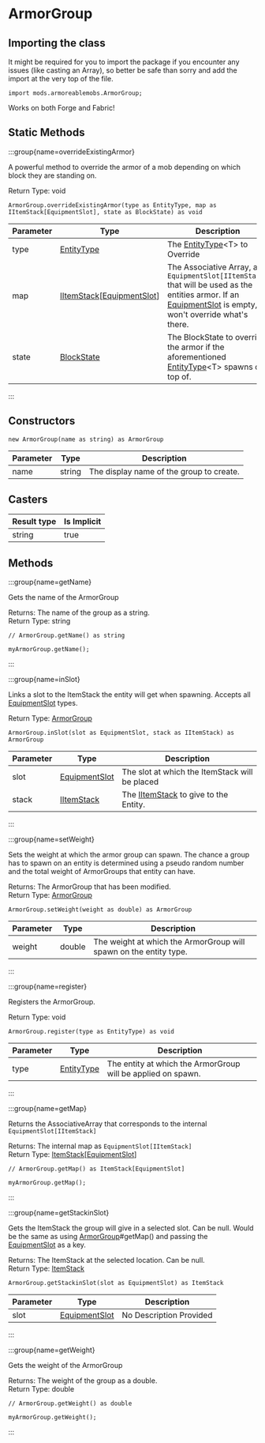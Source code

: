# ArmorGroup

## Importing the class

It might be required for you to import the package if you encounter any issues (like casting an Array), so better be safe than sorry and add the import at the very top of the file.
```zenscript
import mods.armoreablemobs.ArmorGroup;
```

Works on both Forge and Fabric!

## Static Methods

:::group{name=overrideExistingArmor}

A powerful method to override the armor of a mob depending on which block they are standing on.

Return Type: void

```zenscript
ArmorGroup.overrideExistingArmor(type as EntityType, map as IItemStack[EquipmentSlot], state as BlockState) as void
```

| Parameter | Type | Description | Optional | DefaultValue |
|-----------|------|-------------|----------|--------------|
| type | [EntityType](/vanilla/api/entity/EntityType) | The [EntityType](/vanilla/api/entity/EntityType)&lt;T&gt; to Override | false | None | 
| map | [IItemStack](/vanilla/api/item/IItemStack)[[EquipmentSlot](/vanilla/api/entity/equipment/EquipmentSlot)] | The Associative Array, as `EquipmentSlot[IItemStack]` that will be used as the entities armor. If an [EquipmentSlot](/vanilla/api/entity/equipment/EquipmentSlot) is empty, it won't override what's there. | false | None |
| state | [BlockState](/vanilla/api/block/BlockState) | The BlockState to override the armor if the aforementioned [EntityType](/vanilla/api/entity/EntityType)&lt;T&gt; spawns on top of. | true | Any | 


:::

## Constructors


```zenscript
new ArmorGroup(name as string) as ArmorGroup
```
| Parameter | Type | Description |
|-----------|------|-------------|
| name | string | The display name of the group to create. |



## Casters

| Result type | Is Implicit |
|-------------|-------------|
| string | true |

## Methods


:::group{name=getName}

Gets the name of the ArmorGroup

Returns: The name of the group as a string.  
Return Type: string

```zenscript
// ArmorGroup.getName() as string

myArmorGroup.getName();
```

:::

:::group{name=inSlot}

Links a slot to the ItemStack the entity will get when spawning. Accepts all [EquipmentSlot](/vanilla/api/entity/equipment/EquipmentSlot) types.

Return Type: [ArmorGroup](/mods/armoreablemobs/ArmorGroup)

```zenscript
ArmorGroup.inSlot(slot as EquipmentSlot, stack as IItemStack) as ArmorGroup
```

| Parameter | Type | Description |
|-----------|------|-------------|
| slot | [EquipmentSlot](/vanilla/api/entity/equipment/EquipmentSlot) | The slot at which the ItemStack will be placed |
| stack | [IItemStack](/vanilla/api/item/IItemStack) | The [IItemStack](/vanilla/api/item/IItemStack) to give to the Entity. |


:::

:::group{name=setWeight}

Sets the weight at which the armor group can spawn. The chance a group has to spawn on an entity is determined using a pseudo random number and the total weight of ArmorGroups that entity can have.

Returns: The ArmorGroup that has been modified.  
Return Type: [ArmorGroup](/mods/armoreablemobs/ArmorGroup)

```zenscript
ArmorGroup.setWeight(weight as double) as ArmorGroup
```

| Parameter | Type | Description |
|-----------|------|-------------|
| weight | double | The weight at which the ArmorGroup will spawn on the entity type. |

:::

:::group{name=register}

Registers the ArmorGroup.

Return Type: void

```zenscript
ArmorGroup.register(type as EntityType) as void
```

| Parameter | Type | Description |
|-----------|------|-------------|
| type | [EntityType](/vanilla/api/entity/EntityType) | The entity at which the ArmorGroup will be applied on spawn. |


:::

:::group{name=getMap}

Returns the AssociativeArray that corresponds to the internal `EquipmentSlot[IItemStack]`

Returns: The internal map as `EquipmentSlot[IItemStack]`  
Return Type: [ItemStack](/vanilla/api/item/ItemStack)[[EquipmentSlot](/vanilla/api/entity/equipment/EquipmentSlot)]

```zenscript
// ArmorGroup.getMap() as ItemStack[EquipmentSlot]

myArmorGroup.getMap();
```

:::

:::group{name=getStackinSlot}

Gets the ItemStack the group will give in a selected slot. Can be null. Would be the same as using [ArmorGroup](/mods/armoreablemobs/ArmorGroup)#getMap() and passing the [EquipmentSlot](/vanilla/api/entity/equipment/EquipmentSlot) as a key.

Returns: The ItemStack at the selected location. Can be null.  
Return Type: [ItemStack](/vanilla/api/item/ItemStack)

```zenscript
ArmorGroup.getStackinSlot(slot as EquipmentSlot) as ItemStack
```

| Parameter | Type | Description |
|-----------|------|-------------|
| slot | [EquipmentSlot](/vanilla/api/entity/equipment/EquipmentSlot) | No Description Provided |


:::

:::group{name=getWeight}

Gets the weight of the ArmorGroup

Returns: The weight of the group as a double.  
Return Type: double

```zenscript
// ArmorGroup.getWeight() as double

myArmorGroup.getWeight();
```

:::
